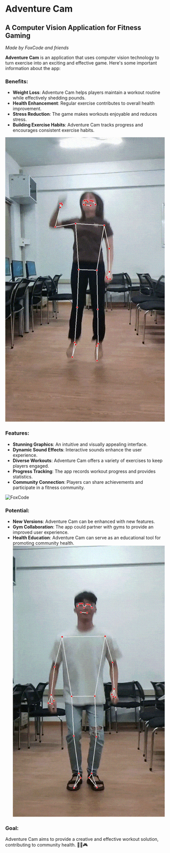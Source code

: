 # Adventure Cam
## A Computer Vision Application for Fitness Gaming
*Made by FoxCode and friends*

**Adventure Cam** is an application that uses computer vision technology to turn exercise into an exciting and effective game. Here's some important information about the app:

### Benefits:
- **Weight Loss**: Adventure Cam helps players maintain a workout routine while effectively shedding pounds.
- **Health Enhancement**: Regular exercise contributes to overall health improvement.
- **Stress Reduction**: The game makes workouts enjoyable and reduces stress.
- **Building Exercise Habits**: Adventure Cam tracks progress and encourages consistent exercise habits.

![Diem](image/diem.gif "Diem tesing")

### Features:
- **Stunning Graphics**: An intuitive and visually appealing interface.
- **Dynamic Sound Effects**: Interactive sounds enhance the user experience.
- **Diverse Workouts**: Adventure Cam offers a variety of exercises to keep players engaged.
- **Progress Tracking**: The app records workout progress and provides statistics.
- **Community Connection**: Players can share achievements and participate in a fitness community.

![FoxCode](https://i.ebayimg.com/images/g/kFEAAOSwYfxhFrUt/s-l1200.jpg "Employee Data title")
 

### Potential:
- **New Versions**: Adventure Cam can be enhanced with new features.
- **Gym Collaboration**: The app could partner with gyms to provide an improved user experience.
- **Health Education**: Adventure Cam can serve as an educational tool for promoting community health.
![Tai](image/tai.gif "Tai tesing")

### Goal:
Adventure Cam aims to provide a creative and effective workout solution, contributing to community health. 🏋️‍♂️🎮
